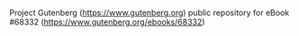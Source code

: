 Project Gutenberg (https://www.gutenberg.org) public repository for eBook #68332 (https://www.gutenberg.org/ebooks/68332)
